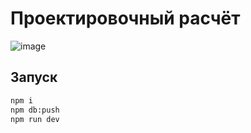# Проектировочный расчёт

![image](https://github.com/user-attachments/assets/28c98d00-3ed2-4916-ba0e-c0751e109af0)

## Запуск

```bash
npm i
npm db:push
npm run dev
```
